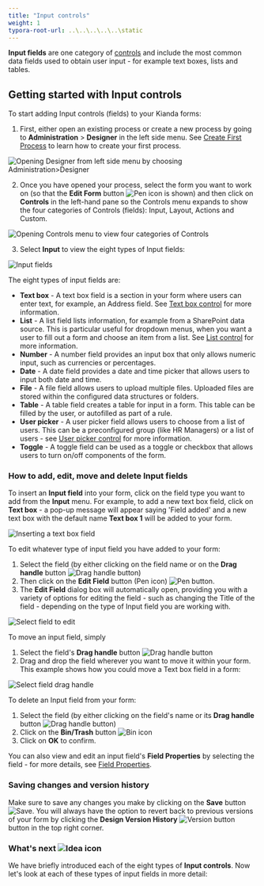 ```yaml
---
title: "Input controls"
weight: 1
typora-root-url: ..\..\..\..\..\static
---
```


**Input fields** are one category of [controls](../) and include the most common data fields used to obtain user input - for example text boxes, lists and tables.



## Getting started with Input controls ##

To start adding Input controls (fields) to your Kianda forms:

1. First, either open an existing process or create a new process by going to **Administration** > **Designer** in the left side menu. See [Create First Process](/docs/getting-started/create-first-process/) to learn how to create your first process.

![Opening Designer from left side menu by choosing Administration>Designer](/images/administration-designer-inputcont.jpg)

2. Once you have opened your process, select the form you want to work on (so that the **Edit Form** button ![Pen icon](/images/penicon.png) is shown) and then click on **Controls** in the left-hand pane so the Controls menu expands to show the four categories of Controls (fields): Input, Layout, Actions and Custom.

![Opening Controls menu to view four categories of Controls](/images/open-controls-cat-trainingprocess.jpg)

3. Select **Input** to view the eight types of Input fields:

![Input fields](/images/input-menu-controls.jpg)

The eight types of input fields are:

- **Text box** - A text box field is a section in your form where users can enter text, for example, an Address field. See [Text box control](/docs/platform/controls/input/textbox/) for more information. 
- **List** - A list field lists information, for example from a SharePoint data source. This is particular useful for dropdown menus, when you want a user to fill out a form and choose an item from a list. See [List control](/docs/platform/controls/input/list/) for more information.
- **Number** - A number field provides an input box that only allows numeric input, such as currencies or percentages.
- **Date** - A date field provides a date and time picker that allows users to input both date and time.
- **File** - A file field allows users to upload multiple files. Uploaded files are stored within the configured data structures or folders.
- **Table** - A table field creates a table for input in a form. This table can be filled by the user, or autofilled as part of a rule.
- **User picker** - A user picker field allows users to choose from a list of users. This can be a preconfigured group (like HR Managers) or a list of users - see [User picker control](/docs/platform/controls/input/user-picker/) for more information.
- **Toggle** - A toggle field can be used as a toggle or checkbox that allows users to turn on/off components of the form.



### How to add, edit, move and delete Input fields ###

To insert an **Input field** into your form, click on the field type you want to add from the **Input** menu. For example, to add a new text box field, click on **Text box** - a pop-up message will appear saying 'Field added' and a new text box with the default name **Text box 1** will be added to your form.

![Inserting a text box field](/images/insert-text-box-input.jpg)

To edit whatever type of input field you have added to your form:

1. Select the field (by either clicking on the field name or on the **Drag handle** button ![Drag handle button](/images/draghandlewhite-frame.png))
2. Then click on the **Edit Field** button (Pen icon) ![Pen button](/images/penicon.png). 
3. The **Edit Field** dialog box will automatically open, providing you with a variety of options for editing the field - such as changing the Title of the field - depending on the type of Input field you are working with.

![Select field to edit](/images/select-text-box-edit.jpg)

To move an input field, simply

1. Select the field's **Drag handle** button ![Drag handle button](/images/draghandlewhite-frame.png)
2. Drag and drop the field wherever you want to move it within your form. This example shows how you could move a Text box field in a form:

![Select field drag handle](/images/move-drag-handle.jpg)

To delete an Input field from your form:

1. Select the field (by either clicking on the field's name or its **Drag handle** button ![Drag handle button](/images/draghandlewhite-frame.png))
2. Click on the **Bin/Trash** button ![Bin icon](/images/binicon.png) 
3. Click on **OK** to confirm.

You can also view and edit an input field's **Field Properties** by selecting the field - for more details, see [Field Properties](/docs/platform/controls/properties/#field-properties/).

### Saving changes and version history ###
Make sure to save any changes you make by clicking on the **Save** button ![Save](/images/saveprocess.png). You will always have the option to revert back to previous versions of your form by clicking the **Design Version History** ![Version button](/images/version8.png) button in the top right corner.

### What's next  ![Idea icon](/images/18.png) ###

We have briefly introduced each of the eight types of **Input controls**. Now let's look at each of these types of input fields in more detail: